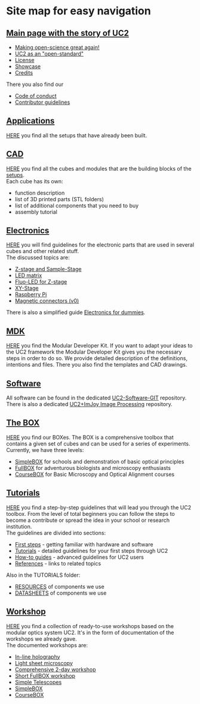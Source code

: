 # Site map for easy navigation

## [Main page with the story of UC2](./Readme.md)

* [Making open-science great again!](https://github.com/bionanoimaging/UC2-GIT/tree/master/UC2-GIT#making-open-science-great-again)
* [UC2 as an "open-standard"](https://github.com/bionanoimaging/UC2-GIT/tree/master/UC2-GIT#uc2-as-an-open-standard)
* [License](./License.md)
* [Showcase](https://github.com/bionanoimaging/UC2-GIT/tree/master/UC2-GIT#showcase)
* [Credits](https://github.com/bionanoimaging/UC2-GIT/tree/master/UC2-GIT#credits)

There you also find our

* [Code of conduct](./CODE_OF_CONDUCT.md)
* [Contributor guidelines](./CONTRIBUTING.md)


 ## [Applications](./APPLICATIONS)

 [HERE](./APPLICATIONS) you find all the setups that have already been built.

 ## [CAD](./CAD)

 [HERE](./CAD) you find all the cubes and modules that are the building blocks of the [setups](./APPLICATIONS).  
 Each cube has its own:

 * function description
 * list of 3D printed parts (STL folders)
 * list of additional components that you need to buy
 * assembly tutorial


 ## [Electronics](./ELECTRONICS)

 [HERE](./ELECTRONICS) you will find guidelines for the electronic parts that are used in several cubes and other related stuff.  
 The discussed topics are:

 * [Z-stage and Sample-Stage](./ELECTRONICS/Z-Stage)
 * [LED matrix](./ELECTRONICS/LED-Matrix)
 * [Fluo-LED for Z-stage](./ELECTRONICS/FLUO-LED)
 * [XY-Stage](./ELECTRONICS/XY-Stage)
 * [Raspberry Pi](./ELECTRONICS/RASPBERRY-PI)
 * [Magnetic connectors (v0)](./ELECTRONICS/Magnetic-Connectors)


 There is also a simplified guide [Electronics for dummies](./ELECTRONICS/ELECTRONICS_FOR_DUMMIES).


 ## [MDK](./MDK)

 [HERE](./MDK) you find the Modular Developer Kit. If you want to adapt your ideas to the UC2 framework the Modular Developer Kit gives you the necessary steps in order to do so. We provide detailed description of the definitions, intentions and files. There you also find the templates and CAD drawings.

 ## [Software](./SOFTWARE)

All software can be found in the dedicated [UC2-Software-GIT](https://github.com/bionanoimaging/UC2-Software-GIT) repository.  
There is also a dedicated [UC2+ImJoy Image Processing](https://github.com/bionanoimaging/UC2-ImJoy-Plugins) repository.

 ## [The BOX](./TheBOX)

 [HERE](./TheBOX) you find our BOXes. The BOX is a comprehensive toolbox that contains a given set of cubes and can be used for a series of experiments.  
 Currently, we have three levels:

 * [SimpleBOX](./TheBOX/SimpleBOX) for schools and demonstration of basic optical principles
 * [FullBOX](./TheBOX/FullBOX) for adventurous biologists and microscopy enthusiasts
 * [CourseBOX](./TheBOX/CourseBOX) for Basic Microscopy and Optical Alignment courses


 ## [Tutorials](./TUTORIALS)

 [HERE](./TUTORIALS) you find a step-by-step guidelines that will lead you through the UC2 toolbox. From the level of total beginners you can follow the steps to become a contribute or spread the idea in your school or research institution.  
 The guidelines are divided into sections:

 * [First steps](./TUTORIALS#-first-steps) - getting familiar with hardware and software
 * [Tutorials](./TUTORIALS#-tutorials) - detailed guidelines for your first steps through UC2
 * [How-to guides](./TUTORIALS#-how-to-guides) - advanced guidelines for UC2 users
 * [References](./TUTORIALS#-reference-guides) - links to related topics


 Also in the TUTORIALS folder:

* [RESOURCES](./TUTORIALS/RESOURCES) of components we use
* [DATASHEETS](./TUTORIALS/DATASHEETS) of components we use


 ## [Workshop](./WORKSHOP)

 [HERE](./WORKSHOP) you find a collection of ready-to-use workshops based on the modular optics system UC2. It's in the form of documentation of the workshops we already gave.  
 The documented workshops are:

 * [In-line holography](./WORKSHOP/INLINE-HOLOGRAMM)
 * [Light sheet microscopy](./WORKSHOP/LIGHTSHEET)
 * [Comprehensive 2-day workshop](./WORKSHOP/OSLO)
 * [Short FullBOX workshop](./TiM2020)
 * [Simple Telescopes](../APPLICATION/AP_SIMPLE-Telescope)
 * [SimpleBOX](../TheBOX/SimpleBOX)
 * [CourseBOX](../TheBOX/CourseBOX)

